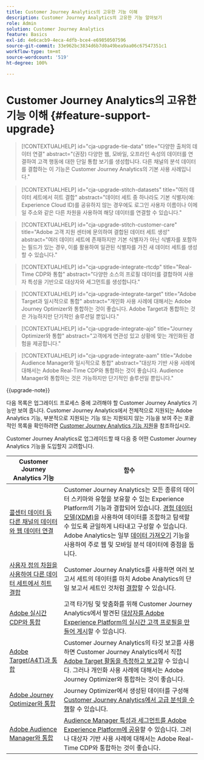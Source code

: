 ```yaml
---
title: Customer Journey Analytics의 고유한 기능 이해
description: Customer Journey Analytics의 고유한 기능 알아보기
role: Admin
solution: Customer Journey Analytics
feature: Basics
exl-id: 4e6cacb9-4eca-4dfb-bce4-e69850507596
source-git-commit: 33e962bc3834d6b7d0a49bea9aa06c67547351c1
workflow-type: tm+mt
source-wordcount: '519'
ht-degree: 100%

---
```


# Customer Journey Analytics의 고유한 기능 이해 {#feature-support-upgrade}

<!-- markdownlint-disable MD034 -->

>[!CONTEXTUALHELP]
>id="cja-upgrade-tie-data"
>title="다양한 출처의 데이터 연결"
>abstract="(권장) 다양한 웹, 모바일, 오프라인 속성의 데이터를 연결하여 고객 행동에 대한 단일 통합 보기를 생성합니다. 다른 채널의 분석 데이터를 결합하는 이 기능은 Customer Journey Analytics의 기본 사용 사례입니다."

<!-- markdownlint-enable MD034 -->

<!-- markdownlint-disable MD034 -->

>[!CONTEXTUALHELP]
>id="cja-upgrade-stitch-datasets"
>title="여러 데이터 세트에서 히트 결합"
>abstract="데이터 세트 중 하나라도 기본 식별자(예: Experience Cloud ID)를 공유하지 않는 경우에도 로그인 사용자 이름이나 이메일 주소와 같은 다른 차원을 사용하여 해당 데이터를 연결할 수 있습니다."

<!-- markdownlint-enable MD034 -->

<!-- markdownlint-disable MD034 -->

>[!CONTEXTUALHELP]
>id="cja-upgrade-stitch-customer-care"
>title="Adobe 고객 지원 센터에 문의하여 결합된 데이터 세트 생성"
>abstract="여러 데이터 세트에 존재하지만 기본 식별자가 아닌 식별자를 포함하는 필드가 있는 경우, 이를 활용하여 일관된 식별자를 가진 새 데이터 세트를 생성할 수 있습니다."

<!-- markdownlint-enable MD034 -->

<!-- markdownlint-disable MD034 -->

>[!CONTEXTUALHELP]
>id="cja-upgrade-integrate-rtcdp"
>title="Real-Time CDP와 통합"
>abstract="다양한 소스의 프로필 데이터를 결합하여 사용자 특성을 기반으로 대상자와 세그먼트를 생성합니다."

<!-- markdownlint-enable MD034 -->

<!-- markdownlint-disable MD034 -->

>[!CONTEXTUALHELP]
>id="cja-upgrade-integrate-target"
>title="Adobe Target과 일시적으로 통합"
>abstract="개인화 사용 사례에 대해서는 Adobe Journey Optimizer와 통합하는 것이 좋습니다. Adobe Target과 통합하는 것은 가능하지만 단기적인 솔루션일 뿐입니다."

<!-- markdownlint-enable MD034 -->

<!-- markdownlint-disable MD034 -->

>[!CONTEXTUALHELP]
>id="cja-upgrade-integrate-ajo"
>title="Journey Optimizer와 통합"
>abstract="고객에게 연관성 있고 상황에 맞는 개인화된 경험을 제공합니다."

<!-- markdownlint-enable MD034 -->

<!-- markdownlint-disable MD034 -->

>[!CONTEXTUALHELP]
>id="cja-upgrade-integrate-aam"
>title="Adobe Audience Manager와 일시적으로 통합"
>abstract="대상자 기반 사용 사례에 대해서는 Adobe Real-Time CDP와 통합하는 것이 좋습니다. Audience Manager와 통합하는 것은 가능하지만 단기적인 솔루션일 뿐입니다."

<!-- markdownlint-enable MD034 -->

{{upgrade-note}}

다음 목록은 업그레이드 프로세스 중에 고려해야 할 Customer Journey Analytics 기능만 보여 줍니다. Customer Journey Analytics에서 전체적으로 지원되는 Adobe Analytics 기능, 부분적으로 지원되는 기능 또는 지원되지 않는 기능을 보여 주는 포괄적인 목록을 확인하려면 [Customer Journey Analytics 기능 지원](/help/getting-started/aa-vs-cja/cja-aa.md)을 참조하십시오.

Customer Journey Analytics로 업그레이드할 때 다음 중 어떤 Customer Journey Analytics 기능을 도입할지 고려합니다.

| Customer Journey Analytics 기능 | 함수 |
|---------|----------|
| [콜센터 데이터 등 다른 채널의 데이터와 웹 데이터 연결](https://experienceleague.adobe.com/ko/docs/analytics-platform/using/cja-usecases/cross-channel/cross-channel) | Customer Journey Analytics는 모든 종류의 데이터 스키마와 유형을 보유할 수 있는 Experience Platform의 기능과 결합되어 있습니다. [경험 데이터 모델(XDM)](https://experienceleague.adobe.com/docs/experience-platform/xdm/home.html)을 사용하여 데이터를 조합하고 탐색할 수 있도록 균일하게 나타내고 구성할 수 있습니다. Adobe Analytics는 일부 [데이터 가져오기](https://experienceleague.adobe.com/docs/analytics/import/home.html) 기능을 사용하여 주로 웹 및 모바일 분석 데이터에 중점을 둡니다. |
| [사용자 정의 차원을 사용하여 다른 데이터 세트에서 히트 결합](https://experienceleague.adobe.com/ko/docs/analytics-platform/using/stitching/overview) | Customer Journey Analytics를 사용하면 여러 보고서 세트의 데이터를 마치 Adobe Analytics의 단일 보고서 세트인 것처럼 [결합](/help/connections/combined-dataset.md)할 수 있습니다. |
| [Adobe 실시간 CDP와 통합](/help/components/audiences/audiences-overview.md) | 고객 타기팅 및 맞춤화를 위해 Customer Journey Analytics에서 발견된 [대상자를 Adobe Experience Platform의 실시간 고객 프로필을 만들어 게시](/help/components/audiences/audiences-overview.md)할 수 있습니다. |
| [Adobe Target(A4T)과 통합](/help/integrations/at.md) | Customer Journey Analytics의 타깃 보고를 사용하면 Customer Journey Analytics에서 직접 [Adobe Target 활동을 측정하고 보고](/help/integrations/at.md)할 수 있습니다. 그러나 개인화 사용 사례에 대해서는 Adobe Journey Optimizer와 통합하는 것이 좋습니다. |
| [Adobe Journey Optimizer와 통합](/help/integrations/ajo.md) | Journey Optimizer에서 생성된 데이터를 구성해 [Customer Journey Analytics에서 고급 분석을 수행](/help/integrations/ajo.md)할 수 있습니다. |
| [Adobe Audience Manager와 통합](https://experienceleague.adobe.com/ko/docs/audience-manager/user-guide/implementation-integration-guides/integration-experience-platform/aam-aep-audience-sharing) | [Audience Manager 특성과 세그먼트를 Adobe Experience Platform에 공유](https://experienceleague.adobe.com/ko/docs/audience-manager/user-guide/implementation-integration-guides/integration-experience-platform/aam-aep-audience-sharing)할 수 있습니다. 그러나 대상자 기반 사용 사례에 대해서는 Adobe Real-Time CDP와 통합하는 것이 좋습니다. |
